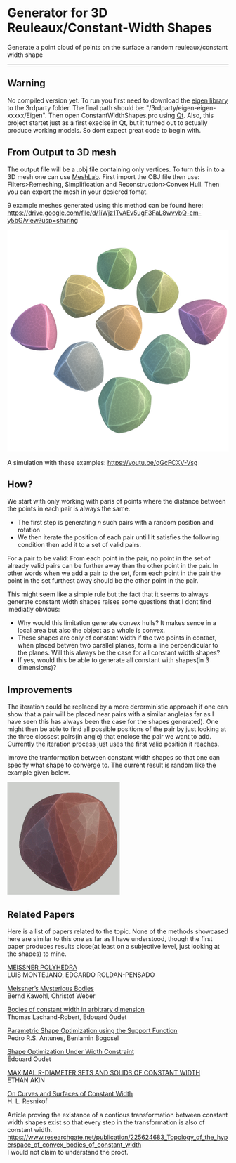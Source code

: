 # Generator for 3D Reuleaux/Constant-Width Shapes
Generate a point cloud of points on the surface a random reuleaux/constant width shape
___
## Warning
No compiled version yet. To run you first need to download the [eigen library](http://eigen.tuxfamily.org/index.php?title=Main_Page) to the 3rdparty folder. The final path should be: "/3rdparty/eigen-eigen-xxxxx/Eigen".
Then open ConstantWidthShapes.pro using [Qt](https://www.qt.io/).
Also, this project startet just as a first execise in Qt, but it turned out to actually produce working models. So dont expect great code to begin with.

## From Output to 3D mesh
The output file will be a .obj file containing only vertices. To turn this in to a 3D mesh one can use [MeshLab](http://www.meshlab.net/).
First import the OBJ file then use: Filters>Remeshing, Simplification and Reconstruction>Convex Hull. Then you can export the mesh in your desiered fomat.

9 example meshes generated using this method can be found here: https://drive.google.com/file/d/1iWjz1TvAEv5ugF3FaL8wvvbQ-em-y5bG/view?usp=sharing

![alt text][ImageOfExample]

[ImageOfExample]: https://github.com/oyboy/Generator_for_3D_Reuleaux_or_Constant_Width_Shapes/blob/master/imgs/exampleShapes.png "The 9 example meshes"
A simulation with these examples: https://youtu.be/qGcFCXV-Vsg
## How?
We start with only working with paris of points where the distance between the points in each pair is always the same.


- The first step is generating *n* such pairs with a random position and rotation
- We then iterate the position of each pair untill it satisfies the following condition then add it to a set of valid pairs.

For a pair to be valid: From each point in the pair, no point in the set of already valid pairs can be further away than the other point in the pair. In other words when we add a pair to the set, form each point in the pair the point in the set furthest away should be the other point in the pair.

This might seem like a simple rule but the fact that it seems to always generate constant width shapes raises some questions that I dont find imediatly obvious:
- Why would this limitation generate convex hulls? It makes sence in a local area but also the object as a whole is convex.
- These shapes are only of constant width if the two points in contact, when placed betwen two parallel planes, form a line perpendicular to the planes. Will this always be the case for all constant width shapes?
- If yes, would this be able to generate all constant with shapes(in 3 dimensions)?

## Improvements
The iteration could be replaced by a more dererministic approach if one can show that a pair will be placed near pairs with a similar angle(as far as I have seen this has always been the case for the shapes generated). One might then be able to find all possible positions of the pair by just looking at the three clossest pairs(in angle) that enclose the pair we want to add. Currently the iteration process just uses the first valid position it reaches.

Imrove the tranformation between constant width shapes so that one can specify what shape to converge to. The current result is random like the example given below.

![alt text][AnimExample]

[AnimExample]: https://github.com/oyboy/Generator_for_3D_Reuleaux_or_Constant_Width_Shapes/blob/master/imgs/Anim1.gif "Animation Example"
## Related Papers
Here is a list of papers related to the topic.
None of the methods showcased here are similar to this one as far as I have understood, though the first paper produces results close(at least on a subjective level, just looking at the shapes) to mine.

[MEISSNER POLYHEDRA](https://arxiv.org/pdf/1608.06354.pdf)  
LUIS MONTEJANO, EDGARDO ROLDAN-PENSADO

[Meissner’s Mysterious Bodies](https://www.researchgate.net/publication/225748121_Meissner's_Mysterious_Bodies)  
Bernd Kawohl, Christof Weber

[Bodies of constant width in arbitrary dimension](https://hal.archives-ouvertes.fr/hal-00385113/document)  
Thomas Lachand-Robert, Edouard Oudet


[Parametric Shape Optimization using the Support Function](https://arxiv.org/pdf/1809.00254.pdf)  
Pedro R.S. Antunes, Beniamin Bogosel


[Shape Optimization Under Width Constraint](https://link.springer.com/article/10.1007/s00454-012-9471-z)  
Édouard Oudet


[MAXIMAL R-DIAMETER SETS AND SOLIDS OF CONSTANT WIDTH](https://arxiv.org/pdf/1003.5824.pdf)  
ETHAN AKIN


[On Curves and Surfaces of Constant Width](https://arxiv.org/pdf/1504.06733.pdf)  
H. L. Resnikof

Article proving the existance of a contious transformation between constant width shapes exist so that every step in the transformation is also of constant width.
https://www.researchgate.net/publication/225624683_Topology_of_the_hyperspace_of_convex_bodies_of_constant_width  
I would not claim to understand the proof.
